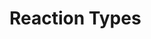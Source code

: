 <div style="float:right;margin:auto"><ebook-button title="Reaction Types" link="https://genchem.science.psu.edu/15-1-reaction-types"></ebook-button></div>


# Reaction Types

